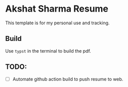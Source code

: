 # Akshat Sharma Resume 

This template is for my personal use and tracking. 

## Build
Use `typst` in the terminal to build the pdf.

## TODO:
- [ ] Automate github action build to push resume to web.

